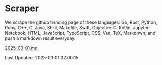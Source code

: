 # Scraper

We scrape the github trending page of these languages: Go, Rust, Python, Ruby, C++, C, Java, Shell, Makefile, Swift, Objective-C, Kotlin, Jupyter-Notebook, HTML, JavaScript, TypeScript, CSS, Vue, TeX, Markdown, and push a markdown result everyday.

[2025-03-01.md](https://github.com/cumthxy/github-trending-backup/blob/master/2025-03-01.md)

Last Updated: 2025-03-01 02:00:15